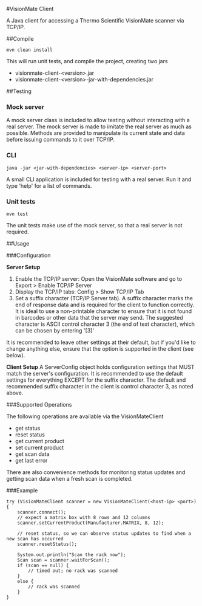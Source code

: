 #VisionMate Client

A Java client for accessing a Thermo Scientific VisionMate scanner via TCP/IP.

##Compile

	mvn clean install

This will run unit tests, and compile the project, creating two jars

* visionmate-client-\<version\>.jar
* visionmate-client-\<version\>-jar-with-dependencies.jar

##Testing

### Mock server

A mock server class is included to allow testing without interacting with a real server. The mock server is made to imitate the real server as much as possible. Methods are provided to manipulate its current state and data before issuing commands to it over TCP/IP.

### CLI

	java -jar <jar-with-dependencies> <server-ip> <server-port>

A small CLI application is included for testing with a real server. Run it and type 'help' for a list of commands.

### Unit tests

	mvn test

The unit tests make use of the mock server, so that a real server is not required.

##Usage

###Configuration

**Server Setup**
1. Enable the TCP/IP server: Open the VisionMate software and go to Export > Enable TCP/IP Server
2. Display the TCP/IP tabs: Config > Show TCP/IP Tab
3. Set a suffix character \(TCP/IP Server tab\). A suffix character marks the end of response data and is required for the client to function correctly. It is ideal to use a non-printable character to ensure that it is not found in barcodes or other data that the server may send. The suggested character is ASCII control character 3 \(the end of text character\), which can be chosen by entering '\[3\]'

It is recommended to leave other settings at their default, but if you'd like to change anything else, ensure that the option is supported in the client (see below).

**Client Setup**
A ServerConfig object holds configuration settings that MUST match the server's configuration. It is recommended to use the default settings for everything EXCEPT for the suffix character. The default and recommended suffix character in the client is control character 3, as noted above.

###Supported Operations

The following operations are available via the VisionMateClient

* get status
* reset status
* get current product
* set current product
* get scan data
* get last error

There are also convenience methods for monitoring status updates and getting scan data when a fresh scan is completed.

###Example

	try (VisionMateClient scanner = new VisionMateClient(<host-ip> <port>) {
		scanner.connect();
		// expect a matrix box with 8 rows and 12 columns
		scanner.setCurrentProduct(Manufacturer.MATRIX, 8, 12);
		
		// reset status, so we can observe status updates to find when a new scan has occurred
		scanner.resetStatus();
		
		System.out.println("Scan the rack now");
		Scan scan = scanner.waitForScan();
		if (scan == null) {
			// timed out; no rack was scanned
		}
		else {
			// rack was scanned
		}
	}
